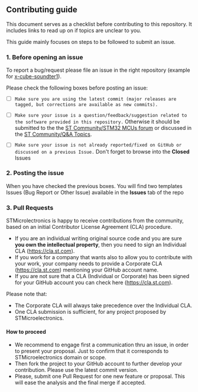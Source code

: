 ## Contributing guide

This document serves as a checklist before contributing to this repository.
It includes links to read up on if topics are unclear to you.

This guide mainly focuses on steps to be followed to submit an issue.

### 1. Before opening an issue

To report a bug/request please file an issue in the right repository
(example for [x-cube-soundter1](https://github.com/STMicroelectronics/x-cube-soundter1/issues/new/choose)).


Please check the following boxes before posting an issue:
- [ ] `Make sure you are using the latest commit (major releases are tagged, but corrections are available as new commits).`
- [ ] `Make sure your issue is a question/feedback/suggestion related to the software provided in this repository.` Otherwise it should be submitted to the the [ST Community/STM32 MCUs forum](https://community.st.com/s/group/0F90X000000AXsASAW/stm32-mcus) or discussed in the [ST Community/Q&A Topics](https://community.st.com/s/topiccatalog).
- [ ] `Make sure your issue is not already reported/fixed on GitHub or discussed on a previous Issue.` Don't forget to browse into the **Closed** Issues


### 2. Posting the issue

When you have checked the previous boxes. You will find two templates Issues (Bug Report or Other Issue) available in the **Issues** tab of the repo

### 3. Pull Requests

STMicrolectronics is happy to receive contributions from the community, based on an initial Contributor License Agreement (CLA) procedure.

* If you are an individual writing original source code and you are sure **you own the intellectual property**, then you need to sign an Individual CLA (https://cla.st.com).
* If you work for a company that wants also to allow you to contribute with your work, your company needs to provide a Corporate CLA (https://cla.st.com) mentioning your GitHub account name.
* If you are not sure that a CLA (Individual or Corporate) has been signed for your GitHub account you can check here (https://cla.st.com).

Please note that:
* The Corporate CLA will always take precedence over the Individual CLA.
* One CLA submission is sufficient, for any project proposed by STMicroelectronics.

#### How to proceed

* We recommend to engage first a communication thru an issue, in order to present your proposal. Just to confirm that it corresponds to STMicroelectronics domain or scope.
* Then fork the project to your GitHub account to further develop your contribution. Please use the latest commit version.
* Please, submit one Pull Request for one new feature or proposal. This will ease the analysis and the final merge if accepted.

